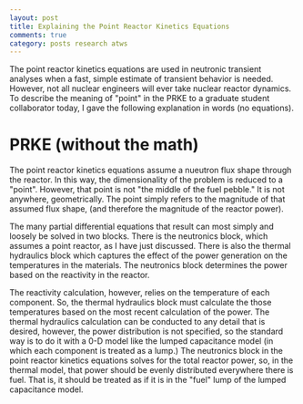 ```yaml
---
layout: post
title: Explaining the Point Reactor Kinetics Equations
comments: true
category: posts research atws
---
```


The point reactor kinetics equations are used in neutronic transient analyses 
when a fast, simple estimate of transient behavior is needed. However, not all 
nuclear engineers will ever take nuclear reactor dynamics. To describe the
meaning of "point" in the PRKE to a graduate student collaborator today, I gave
the following explanation in words (no equations).

# PRKE (without the math)

The point reactor kinetics equations assume a nueutron flux shape through the
reactor. In this way, the dimensionality of the problem is reduced to a
"point". However, that point is not "the middle of the fuel pebble." It is not
anywhere, geometrically. The point simply refers to the magnitude of that
assumed flux shape, (and therefore the magnitude of the reactor power).

The many partial differential equations that result can most simply and loosely
be solved in two blocks. There is the neutronics block, which assumes a point
reactor, as I have just discussed. There is also the thermal hydraulics block 
which captures the effect of the power generation on the temperatures in the 
materials. The neutronics block determines the power based on
the reactivity in the reactor. 

The reactivity calculation, however, relies on the temperature of each
component. So, the thermal hydraulics block must calculate the those
temperatures based on the most recent calculation of the power. The thermal
hydraulics calculation can be conducted to any detail that is desired, however,
the power distribution is not specified, so the standard way is to do it with a
0-D model like the lumped capacitance model (in which each component is treated
as a lump.) The neutronics block in the point reactor kinetics equations solves
for the total reactor power, so, in the thermal model, that power should be
evenly distributed everywhere there is fuel. That is, it should be treated as
if it is in the "fuel" lump of the lumped capacitance model. 

